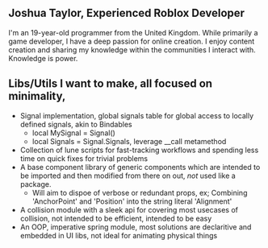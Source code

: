 ## Joshua Taylor, Experienced Roblox Developer
I'm an 19-year-old programmer from the United Kingdom. While primarily a game developer, I have a deep passion for online creation. I enjoy content creation and sharing my knowledge within the communities I interact with.
Knowledge is power.

## Libs/Utils I want to make, all focused on minimality,
- Signal implementation, global signals table for global access to locally defined signals, akin to Bindables
    - local MySignal = Signal()
    - local Signals = Signal.Signals, leverage __call metamethod
- Collection of lune scripts for fast-tracking workflows and spending less time on quick fixes for trivial problems
- A base component library of generic components which are intended to be imported and then modified from there on out, *not* used like a package.
  - Will aim to dispoe of verbose or redundant props, ex; Combining 'AnchorPoint' and 'Position' into the string literal 'Alignment'
- A collision module with a sleek api for covering most usecases of collision, not intended to be efficient, intended to be easy
- An OOP, imperative spring module, most solutions are declaritive and embedded in UI libs, not ideal for animating physical things
